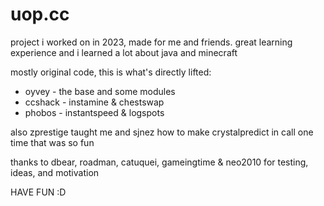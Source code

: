 # uop.cc

project i worked on in 2023, made for me and friends. great learning experience and i learned a lot about java and minecraft

mostly original code, this is what's directly lifted:
- oyvey - the base and some modules
- ccshack - instamine & chestswap
- phobos - instantspeed & logspots

also zprestige taught me and sjnez how to make crystalpredict in call one time that was so fun

thanks to dbear, roadman, catuquei, gameingtime & neo2010 for testing, ideas, and motivation

HAVE FUN :D
